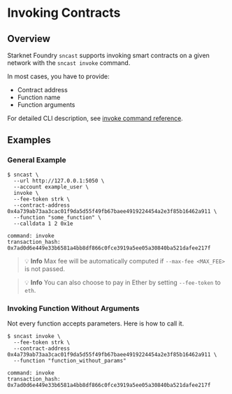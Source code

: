 # Invoking Contracts

## Overview

Starknet Foundry `sncast` supports invoking smart contracts on a given network with the `sncast invoke` command.

In most cases, you have to provide:

- Contract address
- Function name
- Function arguments

For detailed CLI description, see [invoke command reference](../appendix/sncast/invoke.md).

## Examples

### General Example

```shell
$ sncast \
  --url http://127.0.0.1:5050 \
  --account example_user \
  invoke \
  --fee-token strk \
  --contract-address 0x4a739ab73aa3cac01f9da5d55f49fb67baee4919224454a2e3f85b16462a911 \
  --function "some_function" \
  --calldata 1 2 0x1e
  
command: invoke
transaction_hash: 0x7ad0d6e449e33b6581a4bb8df866c0fce3919a5ee05a30840ba521dafee217f
```

> 💡 **Info**
> Max fee will be automatically computed if `--max-fee <MAX_FEE>` is not passed.

> 💡 **Info**
> You can also choose to pay in Ether by setting `--fee-token` to `eth`.

### Invoking Function Without Arguments

Not every function accepts parameters. Here is how to call it.

```shell
$ sncast invoke \
  --fee-token strk \
  --contract-address 0x4a739ab73aa3cac01f9da5d55f49fb67baee4919224454a2e3f85b16462a911 \
  --function "function_without_params"
  
command: invoke
transaction_hash: 0x7ad0d6e449e33b6581a4bb8df866c0fce3919a5ee05a30840ba521dafee217f
```
